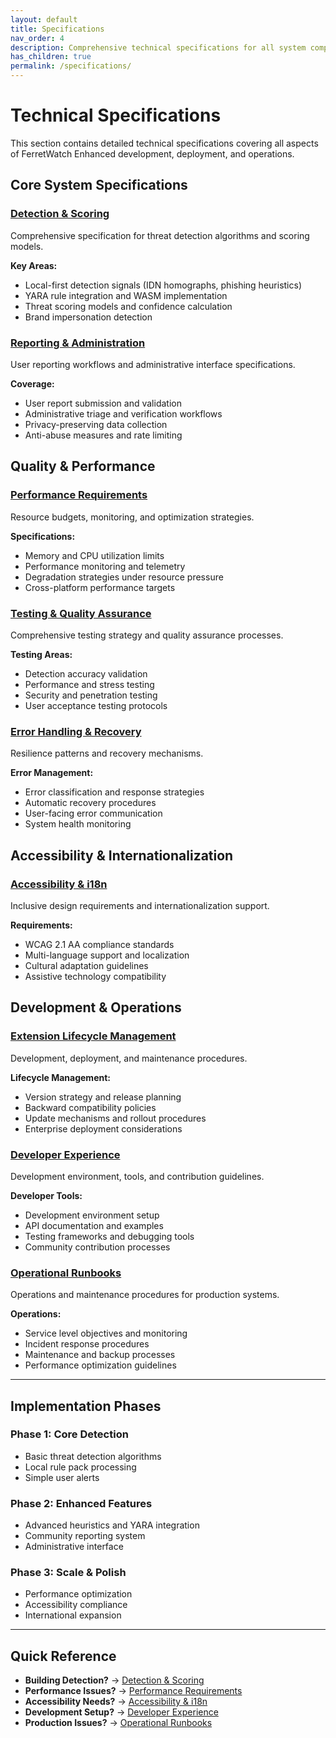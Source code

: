 ```yaml
---
layout: default
title: Specifications
nav_order: 4
description: Comprehensive technical specifications for all system components
has_children: true
permalink: /specifications/
---
```


# Technical Specifications

This section contains detailed technical specifications covering all aspects of FerretWatch Enhanced development, deployment, and operations.

## Core System Specifications

### [Detection & Scoring](detection_and_scoring)
Comprehensive specification for threat detection algorithms and scoring models.

**Key Areas:**
- Local-first detection signals (IDN homographs, phishing heuristics)
- YARA rule integration and WASM implementation
- Threat scoring models and confidence calculation
- Brand impersonation detection

### [Reporting & Administration](reporting_and_admin)
User reporting workflows and administrative interface specifications.

**Coverage:**
- User report submission and validation
- Administrative triage and verification workflows
- Privacy-preserving data collection
- Anti-abuse measures and rate limiting

## Quality & Performance

### [Performance Requirements](performance_requirements)
Resource budgets, monitoring, and optimization strategies.

**Specifications:**
- Memory and CPU utilization limits
- Performance monitoring and telemetry
- Degradation strategies under resource pressure
- Cross-platform performance targets

### [Testing & Quality Assurance](testing_and_qa)
Comprehensive testing strategy and quality assurance processes.

**Testing Areas:**
- Detection accuracy validation
- Performance and stress testing
- Security and penetration testing
- User acceptance testing protocols

### [Error Handling & Recovery](error_handling_recovery)
Resilience patterns and recovery mechanisms.

**Error Management:**
- Error classification and response strategies
- Automatic recovery procedures
- User-facing error communication
- System health monitoring

## Accessibility & Internationalization

### [Accessibility & i18n](accessibility_internationalization)
Inclusive design requirements and internationalization support.

**Requirements:**
- WCAG 2.1 AA compliance standards
- Multi-language support and localization
- Cultural adaptation guidelines
- Assistive technology compatibility

## Development & Operations

### [Extension Lifecycle Management](lifecycle_management)
Development, deployment, and maintenance procedures.

**Lifecycle Management:**
- Version strategy and release planning
- Backward compatibility policies
- Update mechanisms and rollout procedures
- Enterprise deployment considerations

### [Developer Experience](developer_experience)
Development environment, tools, and contribution guidelines.

**Developer Tools:**
- Development environment setup
- API documentation and examples
- Testing frameworks and debugging tools
- Community contribution processes

### [Operational Runbooks](operational_runbooks)
Operations and maintenance procedures for production systems.

**Operations:**
- Service level objectives and monitoring
- Incident response procedures
- Maintenance and backup processes
- Performance optimization guidelines

---

## Implementation Phases

### Phase 1: Core Detection
- Basic threat detection algorithms
- Local rule pack processing
- Simple user alerts

### Phase 2: Enhanced Features
- Advanced heuristics and YARA integration
- Community reporting system
- Administrative interface

### Phase 3: Scale & Polish
- Performance optimization
- Accessibility compliance
- International expansion

---

## Quick Reference

- **Building Detection?** → [Detection & Scoring](product_detection_and_scoring_spec.html)
- **Performance Issues?** → [Performance Requirements](performance_requirements.html)
- **Accessibility Needs?** → [Accessibility & i18n](accessibility_internationalization.html)
- **Development Setup?** → [Developer Experience](developer_experience.html)
- **Production Issues?** → [Operational Runbooks](operational_runbooks.html)